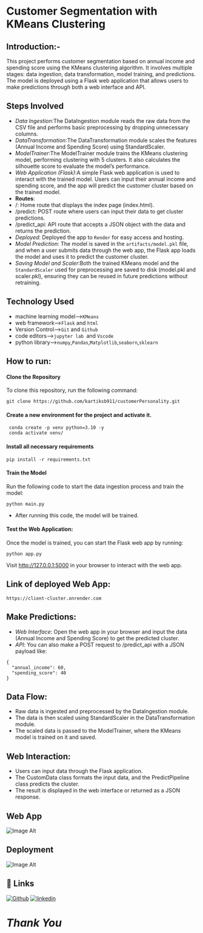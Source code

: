 # Customer Segmentation with KMeans Clustering
## Introduction:-
This project performs customer segmentation based on annual income and spending score using the KMeans clustering algorithm. It involves multiple stages: data ingestion, data transformation, model training, and predictions. The model is deployed using a Flask web application that allows users to make predictions through both a web interface and API.

## Steps Involved
* *Data Ingestion*:The DataIngestion module reads the raw data from the CSV file and performs basic preprocessing by dropping unnecessary columns.
* *DataTransformation*:The DataTransformation module scales the features (Annual Income and Spending Score) using StandardScaler.
* *ModelTrainer*:The ModelTrainer module trains the KMeans clustering model, performing clustering with 5 clusters. It also calculates the silhouette score to evaluate the model’s performance.
* *Web Application (Flask)*:A simple Flask web application is used to interact with the trained model. Users can input their annual income and spending score, and the app will predict the customer cluster based on the trained model.
* **Routes**:
* /: Home route that displays the index page (index.html).
* /predict: POST route where users can input their data to get cluster predictions.
* /predict_api: API route that accepts a JSON object with the data and returns the prediction.
* *Deployed*: Deployed the app to `Render` for easy access and hosting.
*  *Model Prediction*: The model is saved in the `artifacts/model.pkl` file, and when a user submits data through the web app, the Flask app loads the model and uses it to predict the customer cluster.
* *Saving Model and Scaler*:Both the trained KMeans model and the `StandardScaler` used for preprocessing are saved to disk (model.pkl and scaler.pkl), ensuring they can be reused in future predictions without retraining.
## Technology Used
* machine learning model-->`KMeans`
* web framework-->`Flask` and `html`
* Version Control-->`Git` and `Github`
* code editors-->`jupyter lab `and `Vscode`
* python library-->`numpy`,`Pandas`,`Matplotlib`,`seaborn`,`sklearn`
## How to run:
#### Clone the Repository

To clone this repository, run the following command:

```
git clone https://github.com/kartiksb911/customerPersonality.git
```
#### Create a new environment for the project and activate it.
```
 conda create -p venv python=3.10 -y
 conda activate venv/
```
#### Install all necessary requirements
``` 
pip install -r requirements.txt
```
#### Train the Model
Run the following code to start the data ingestion process and train the model:

``` 
python main.py
```
* After running this code, the model will be trained.
#### Test the Web Application:
Once the model is trained, you can start the Flask web app by running:
``` 
python app.py
```
Visit http://127.0.0.1:5000 in your browser to interact with the web app.

## Link of deployed Web App:
```
https://client-cluster.onrender.com
```
## Make Predictions:
* *Web Interface*: Open the web app in your browser and input the data (Annual Income and Spending Score) to get the predicted cluster.
* *API*: You can also make a POST request to /predict_api with a JSON payload like:
```
{
  "annual_income": 60,
  "spending_score": 40
}
```
## Data Flow:
* Raw data is ingested and preprocessed by the DataIngestion module.
* The data is then scaled using StandardScaler in the DataTransformation module.
* The scaled data is passed to the ModelTrainer, where the KMeans model is trained on it and saved.
## Web Interaction:
* Users can input data through the Flask application.
* The CustomData class formats the input data, and the PredictPipeline class predicts the cluster.
* The result is displayed in the web interface or returned as a JSON response.
## Web App
![Image Alt]()
## Deployment
![Image Alt]()
## 🔗 Links
[![Github](https://img.shields.io/badge/my_portfolio-000?style=for-the-badge&logo=ko-fi&logoColor=white)](https://github.com/kartiksb911)
[![linkedin](https://img.shields.io/badge/linkedin-0A66C2?style=for-the-badge&logo=linkedin&logoColor=white)](https://www.linkedin.com/in/kartik-bhardwaj-07b7282b7/)
  # *Thank You*

